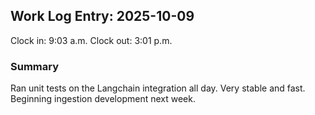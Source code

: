 ## Work Log Entry: 2025-10-09

Clock in: 9:03 a.m.
Clock out: 3:01 p.m.

### Summary

Ran unit tests on the Langchain integration all day. Very stable and fast. Beginning ingestion development next week. 